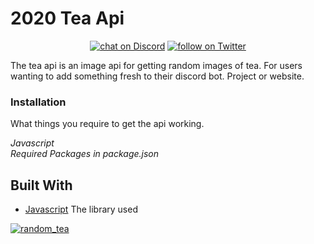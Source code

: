 # 2020 Tea Api

<p align="center">
    <a href="https://discordapp.com/invite/cJR6jRd">
        <img src="https://img.shields.io/discord/661653357165019144?logo=discord"
            alt="chat on Discord"></a>
    <a href="https://twitter.com/intent/follow?screen_name=aniwuey">
        <img src="https://img.shields.io/twitter/follow/aniwuey?style=social&logo=twitter"
            alt="follow on Twitter"></a>
</p>


<p>The tea api is an image api for getting random images of <span>tea</span>. For users wanting to add something fresh to their discord bot. Project or website.</p>

### Installation
What things you require to get the api working.

*Javascript*<br>
*Required Packages in package.json*


## Built With

* [Javascript](https://discord.js.org/#/) The library used

<a href="#"><img src="https://upload.wikimedia.org/wikipedia/commons/3/37/Nice_Cup_of_Tea.jpg" title="Tea" alt="random_tea"></a>
